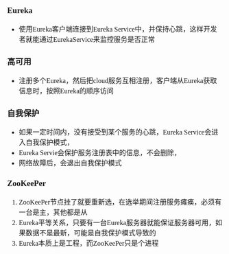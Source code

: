 <font face="Simsun" size=3>

### Eureka

- 使用Eureka客户端连接到Eureka Service中，并保持心跳，这样开发者就能通过EurekaService来监控服务是否正常

### 高可用

- 注册多个Eureka，然后把cloud服务互相注册，客户端从Eureka获取信息时，按照Eureka的顺序访问

### 自我保护

- 如果一定时间内，没有接受到某个服务的心跳，Eureka Service会进入自我保护模式，
- Eureka Servie会保护服务注册表中的信息，不会删除，
- 网络故障后，会退出自我保护模式

### ZooKeePer

1. ZooKeePer节点挂了就要重新选，在选举期间注册服务瘫痪，必须有一台是主，其他都是从
2. Eureka平等关系，只要有一台Eureka服务器就能保证服务器可用，如果数据不是最新，可能是自我保护模式导致的
3. Eureka本质上是工程，而ZooKeePer只是个进程

### 

</font>